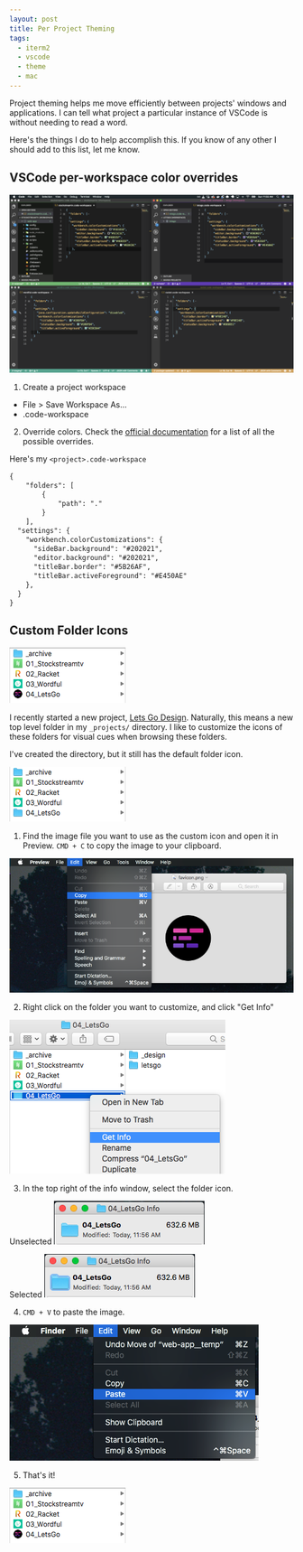 ```yaml
---
layout: post
title: Per Project Theming
tags:
  - iterm2
  - vscode
  - theme
  - mac
---
```


Project theming helps me move efficiently between projects' windows and applications. I can tell what project a particular instance of VSCode is without needing to read a word.

Here's the things I do to help accomplish this. If you know of any other I should add to this list, let me know.

## VSCode per-workspace color overrides

![VSCode Workspace Theming](/images/vscode-theming.png)

1. Create a project workspace
  - File > Save Workspace As...
  - <project>.code-workspace

2. Override colors. Check the [official documentation](https://code.visualstudio.com/api/references/theme-color) for a list of all the possible overrides.

Here's my `<project>.code-workspace`
```
{
	"folders": [
		{
			"path": "."
		}
	],
  "settings": {
    "workbench.colorCustomizations": {
      "sideBar.background": "#202021",
      "editor.background": "#202021",
      "titleBar.border": "#5B26AF",
      "titleBar.activeForeground": "#E450AE"
    },
  }
}
```

## Custom Folder Icons

![Folder Icons](/images/customFolderIcon/07_result.png)

I recently started a new project, [Lets Go Design](https://lets-go.design). Naturally, this means a new top level folder in my `_projects/` directory. I like to customize the icons of these folders for visual cues when browsing these folders.

I've created the directory, but it still has the default folder icon.

![Folder Icons](/images/customFolderIcon/01_current.png)

1. Find the image file you want to use as the custom icon and open it in Preview. `CMD + C` to copy the image to your clipboard.

![Preview Copy](/images/customFolderIcon/02_previewCopy.png)

2. Right click on the folder you want to customize, and click "Get Info"

![Preview Copy](/images/customFolderIcon/03_getInfo.png)

3. In the top right of the info window, select the folder icon.

Unselected
![Preview Copy](/images/customFolderIcon/04_top.png)

Selected
![Preview Copy](/images/customFolderIcon/05_topSelected.png)

4. `CMD + V` to paste the image.

![Preview Copy](/images/customFolderIcon/06_paste.png)

5. That's it!

![Preview Copy](/images/customFolderIcon/07_result.png)
